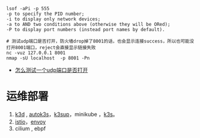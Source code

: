 ```shell
lsof -aPi -p 555
-p to specify the PID number;
-i to display only network devices;
-a to AND two conditions above (otherwise they will be ORed);
-P to display port numbers (instead port names by default).

# 测试udp端口是否打开，防火墙drop掉了8001的话，也会显示连接success，所以也可能没打开8001端口，reject会直接显示链接失败
nc -vuz 127.0.0.1 8001 
nmap -sU localhost  -p 8001 -Pn
```

* [怎么测试一个udp端口是否打开](https://www.sysctl.me/2020/04/11/Networking/How-to-testing-UDP-port/)

# 运维部署

1. [k3d](https://k3d.io/v5.2.2/) , [autok3s](https://github.com/cnrancher/autok3s)，[k3sup](https://github.com/alexellis/k3sup)，minikube ，[k3s](https://www.rancher.cn/k3s/)。
2. [istio](https://jimmysong.io/istio-handbook/)，[envoy](https://www.servicemesher.com/envoy)
3. cilium , ebpf

